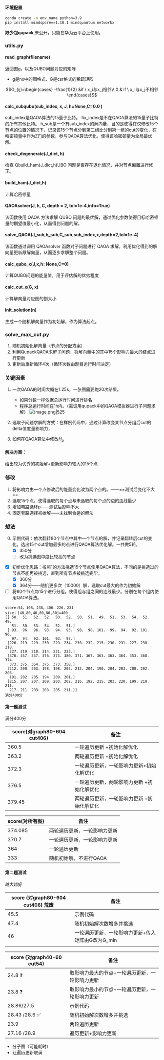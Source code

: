 ---
---

#### 环境配置

```bash
conda create -n env_name python=3.9
pip install mindspore==1.10.1 mindquantum networkx
```

**缺少包qupack**,未公开，只能在华为云平台上使用。

### utils.py

#### read_graph(filename)
返回图g，以及QUBO问题对应的矩阵
+ g是nx中的图格式，G是csr格式的稀疏矩阵

$$G_{ij}=\begin{cases}
  -\frac{1}{2} &if \ x_i与x_j相邻\\
0 & if \ x_i与x_j不相邻
\end{cases}$$

#### calc_subqubo(sub_index, x, J, h=None,C=0.0 )
sub_index是QAOA算法的15量子比特。
fix_index是不在QAOA算法的15量子比特的所有其他比特。
h_sub是一个有sub_index的解向量，目的是使得在仅修改15个节点的位置的情况下，记录该15个节点分到第二组比分到第一组的cut的变化，在哈密顿量中作为Z门的参数，参与QAOA算法优化，使得该哈密顿量为全局最优解。


#### check_degenerate(J_dict, h)
检查 Qbuild_ham(J_dict,h)UBO 问题是否存在退化情况，并对节点偏置进行修正。

#### build_ham(J_dict,h)
计算哈密顿量

#### QAOAsolver(J, h, C, depth = 2, tol=1e-4,info=True)
该函数使用 QAOA 方法求解 QUBO 问题的最优解，通过优化参数使得目标哈密顿量的期望值最小化，从而得到问题的解。

#### solve_QAOA(J_sub,h_sub,C_sub,sub_index,x,depth=2,tol=1e-4)
该函数通过调用 QAOAsolver 函数对子问题进行 QAOA 求解，利用优化得到的解向量更新原解向量，从而逐步求解整个问题。

#### calc_qubo_x(J,x,h=None,C=0)
计算QUBO问题的能量值，用于评估解的优劣程度

#### calc_cut_x(G, x)
计算解向量对应图的割大小

#### init_solution(n)
生成一个随机解向量作为初始解，作为算法起点。




### solve_max_cut.py
1. 随机初始化解向量（节点的分配方案）
2. 利用QupackQAOA求解子问题，将解向量中的其中15个影响力最大的结点进行更新
3. 更新后重新循环4次（循环次数由题目运行时间决定）

### 关键因素
1. 一次QAOA的时间大概在1.25s，一张图需要跑20次结果。
	+ 如果分数一样依据总运行时间进行排名
	+ 程序总运行时间在1h内。（需调用qupack中的QAOA模拟器进行子问题求解）
![image.png|525](https://cdn.jsdelivr.net/gh/Thomas333333/MyPostImage/Images/20230710101321.png)

2. 选取子问题求解的方式：在样例代码中，通过计算改变某节点分组后cut的delta值度量影响力，
3. 如何在QAOA算法中修改$H_p$ 

#### 解决方案：
给出较为优秀的初始解+更新影响力较大的15个点

### 修改
1. 将影响力由一个点修改后的能量变化改为两个点的。——==测试后变化不大==
2. 选取15个点，使得选取的每个点与未选取的每个点的边的连线最少
3. 增加电路循环p——测试后影响不大
4. 固定套路选择初始解——未找到合适的解法

### 想法
0.  示例代码：依次翻转80个节点中其中一个节点的解，并记录翻转后cut的变化，选出15个cut增加最多的点进行QAOA算法优化解。一共做5轮。
	- [x]  350分
	- [ ]  改为挑选图中度比较高的节点
 - [x] 初步优化思路：按照1的方法挑选15个节点使用QAOA算法，不同的是挑选过的节点不能再被挑选，直到所有节点被挑选完毕。 
	- [x] 360分
	- [x] 364分——随机更多次（10000）解，选取cut最大的作为初始解
- [ ]  将80个节点每15个进行分组，使得组与组之间的连线最少。分别在每个组内使用QAOA算法。

```
score:54，108，238，406，226，231
size：[40,80,40,80,80,80]=400
[[ 50.  51.  52.  52.  50.  52.  50.  51.  49.  51.  53.  54.  52.  49.
   51.  50.  53.  54.  52.  51.]
 [ 93.  96.  96.  93.  94.  93.  98.  98. 101.  99.  94.  92. 101.  96.
   97.  94.  93. 101.  93.  97.]
 [226. 219. 229. 230. 229. 234. 230. 232. 215. 230. 231. 227. 238. 218.
  227. 219. 210. 214. 231. 223.]
 [370. 357. 337. 376. 373. 380. 371. 367. 363. 363. 364. 353. 368. 374.
  373. 375. 364. 375. 373. 358.]
 [212. 200. 203. 198. 198. 202. 212. 204. 190. 204. 203. 208. 202. 203.
  191. 202. 205. 194. 209. 201.]
 [215. 207. 207. 209. 203. 202. 216. 192. 215. 203. 220. 199. 210. 211.
  217. 211. 203. 208. 205. 211.]]
满分400分

```

#### 第一题测试
满分400分

| score(对graph80-604 cut406) | 备注                                        |
| --------------------------- | ------------------------------------------- |
| 360.5                       | 一轮遍历更新  +初始化解优化                 |
| 363.2                       | 两轮遍历更新  +初始化解优化               |
| 372.3                       | 一轮遍历更新，一轮影响力更新+初始化解优化   |
| 376.5                       | 一轮遍历更新，两轮影响力更新  +初始化解优化 |
| 379.45                      | 两轮遍历更新，一轮影响力更新 +初始化解优化  |


| score(对所有图) | 备注                         |
| --------------- | ---------------------------- |
| 374.085         |  两轮遍历更新，一轮影响力更新  |
| 370.7           | 一轮遍历更新，一轮影响力更新 |
| 364             | 一轮遍历更新                 |
| 333             | 随机初始解，不进行QAOA       |


#### 第二题测试
越大越好

| score (对graph80-604 cut406)  荒废 | 备注                                              |
| ---------------------------- | ------------------------------------------------- |
| 45.5                         | 示例代码                                          |
| 47.4                         | 随机初始解次数增多并挑选                          |
| 46                       | 一轮遍历更新，一轮影响力更新+传入矩阵由G改为G_min | 
|                              |                                                   |

| score (对graph40-60 cut54) | 备注                                            |
| -------------------------- | ----------------------------------------------- |
| 24.8  ❓                   | 取影响力最大的节点+一轮遍历更新，一轮影响力更新 |
| 23.8   ❓                  | 取影响力最小的节点+一轮遍历更新，一轮影响力更新 |
| 28.86/27.5                 | 示例代码                                        |
| 28.43 /28.6       ✅       | 随机初始解次数增多并挑选                        |
| 23.9                       | 两轮遍历更新                                    |
|        27.16   /28.9                 |       遍历更新+影响力更新                                          |

+ 分子图（可能耗时）
+ 让遍历更新取满